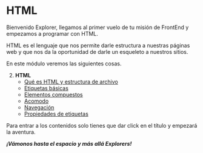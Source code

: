 # HTML

Bienvenido Explorer, llegamos al primer vuelo de tu misión de FrontEnd y empezamos a programar con HTML.

HTML es el lenguaje que nos permite darle estructura a nuestras páginas web y que nos da la oportunidad de darle un esqueleto a nuestros sitios.

En este módulo veremos las siguientes cosas.

2. **HTML**
    - [Qué es HTML y estructura de archivo](./temario/1.-queEsHMTL.md)
	- [Etiquetas básicas](./temario/2.-etiquetasBasicas.md)
	- [Elementos compuestos](./temario/3.-elementosCompuestos.md)
	- [Acomodo](./temario/4.-acomodo.md)
	- [Navegación](./temario/5.-navegacion.md)
    - [Propiedades de etiquetas](./temario/6.-propiedades.md)

Para entrar a los contenidos solo tienes que dar click en el título y empezará la aventura.

***¡Vámonos hasta el espacio y más allá Explorers!***
